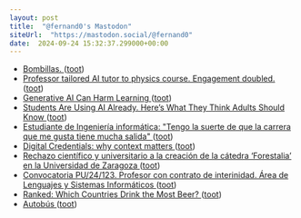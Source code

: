 ```yaml
---
layout: post
title:  "@fernand0's Mastodon"
siteUrl:  "https://mastodon.social/@fernand0"
date:  2024-09-24 15:32:37.299000+00:00
---
```

*  [Bombillas. ](https://avecesunafoto.wordpress.com/2024/09/24/bombillas) ([toot](https://mastodon.social/@fernand0/113193252113473976))
*  [Professor tailored AI tutor to physics course. Engagement doubled. ](https://news.harvard.edu/gazette/story/2024/09/professor-tailored-ai-tutor-to-physics-course-engagement-doubled) ([toot](https://mastodon.social/@fernand0/113193156339403209))
*  [Generative AI Can Harm Learning ](http://papers.ssrn.com/sol3/papers.cfm?abstract_id=489548) ([toot](https://mastodon.social/@fernand0/113193007911570941))
*  [Students Are Using AI Already. Here’s What They Think Adults Should Know ](https://www.gse.harvard.edu/ideas/usable-knowledge/24/09/students-are-using-ai-already-heres-what-they-think-adults-should-kno) ([toot](https://mastodon.social/@fernand0/113192191120628752))
*  [Estudiante de Ingeniería informática: &quot;Tengo la suerte de que la carrera que me gusta tiene mucha salida&quot;  ](https://www.heraldo.es/noticias/aragon/2024/04/28/estudiante-ingenieria-informatica-tengo-suerte-carrera-me-gusta-tiene-mucha-salida-1729616.html) ([toot](https://mastodon.social/@fernand0/113191969519346379))
*  [Digital Credentials: why context matters ](https://dougbelshaw.com/blog/2024/08/29/digital-credentials-why-context-matters) ([toot](https://mastodon.social/@fernand0/113191719971070166))
*  [Rechazo científico y universitario a la creación de la cátedra ‘Forestalia’ en la Universidad de Zaragoza ](https://arainfo.org/rechazo-cientifico-y-universitario-a-la-creacion-de-la-catedra-forestalia-en-la-universidad-de-zaragoza) ([toot](https://mastodon.social/@fernand0/113191538997218285))
*  [Convocatoria PU/24/123. Profesor con contrato de interinidad. Área de Lenguajes y Sistemas Informáticos ](https://recursoshumanos.unizar.es/convocatorias/personal-docente-contratado/26561) ([toot](https://mastodon.social/@fernand0/113191267423072716))
*  [Ranked: Which Countries Drink the Most Beer? ](https://www.visualcapitalist.com/which-countries-drink-the-most-beer-3/#google_vignett) ([toot](https://mastodon.social/@fernand0/113190606830391471))
*  [Autobús ](https://www.flickr.com/photos/fernand0/53992811082) ([toot](https://mastodon.social/@fernand0/113189975941228447))
